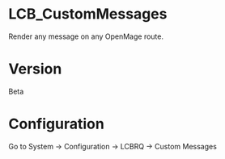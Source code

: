 # LCB_CustomMessages

Render any message on any OpenMage route.

# Version

Beta

# Configuration

Go to System -> Configuration -> LCBRQ -> Custom Messages
